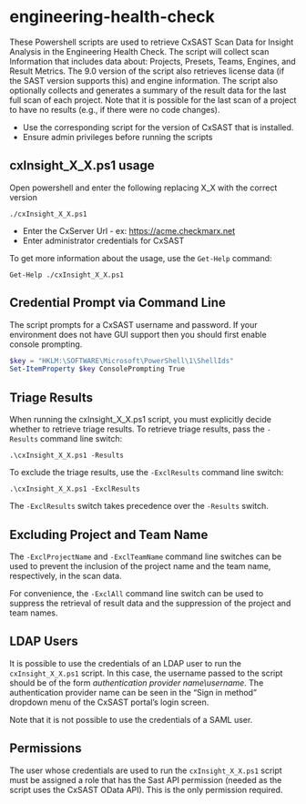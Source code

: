 # engineering-health-check

These Powershell scripts are used to retrieve  CxSAST Scan Data for Insight Analysis in the Engineering Health Check.
The script will collect scan Information that includes data about: Projects, Presets, Teams, Engines, and Result Metrics. The 9.0 version of the script also retrieves license data (if the SAST version supports this) and engine information.
The script also optionally collects and generates a summary of the result data for the last full scan of each project. Note that it is possible for the last scan of a project to have no results (e.g., if there were no code changes).

* Use the corresponding script for the version of CxSAST that is installed.
* Ensure admin privileges before running the scripts


## cxInsight_X_X.ps1 usage
Open powershell and enter the following replacing X_X with the correct version
```
./cxInsight_X_X.ps1
```
* Enter the CxServer Url - ex: https://acme.checkmarx.net
* Enter administrator credentials for CxSAST

To get more information about the usage, use the `Get-Help` command:
```
Get-Help ./cxInsight_X_X.ps1
```

## Credential Prompt via Command Line

The script prompts for a CxSAST username and password. If your environment does not have GUI support then you should first enable console prompting.

```powershell
$key = "HKLM:\SOFTWARE\Microsoft\PowerShell\1\ShellIds"
Set-ItemProperty $key ConsolePrompting True
```

## Triage Results

When running the cxInsight_X_X.ps1 script, you must explicitly decide whether to retrieve triage results. To retrieve triage results, pass the `-Results` command line switch:

```
.\cxInsight_X_X.ps1 -Results
```

To exclude the triage results, use the `-ExclResults` command line switch:

```
.\cxInsight_X_X.ps1 -ExclResults
```

The `-ExclResults` switch takes precedence over the `-Results` switch.

## Excluding Project and Team Name

The `-ExclProjectName` and `-ExclTeamName` command line switches can be used to prevent the inclusion of the project name and the team name, respectively, in the scan data.

For convenience, the `-ExclAll` command line switch can be used to suppress the retrieval of result data and the suppression of the project and team names.

## LDAP Users

It is possible to use the credentials of an LDAP user to run the `cxInsight_X_X.ps1` script. In this case, the username passed to the script should be of the form *authentication provider name\username*. The authentication provider name can be seen in the “Sign in method” dropdown menu of the CxSAST portal’s login screen.

Note that it is not possible to use the credentials of a SAML user.

## Permissions

The user whose credentials are used to run the `cxInsight_X_X.ps1` script must be assigned a role that has the Sast API permission (needed as the script uses the CxSAST OData API). This is the only permission required.
